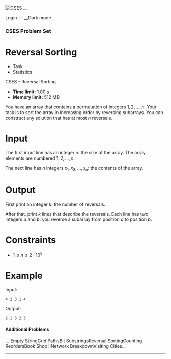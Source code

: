 ![CSES](/logo.png?1) __

Login — __Dark mode

### CSES Problem Set

# Reversal Sorting

  * Task
  * Statistics

CSES - Reversal Sorting

  * **Time limit:** 1.00 s
  * **Memory limit:** 512 MB

You have an array that contains a permutation of integers $1,2,\dots,n$. Your
task is to sort the array in increasing order by reversing subarrays. You can
construct any solution that has at most $n$ reversals.

# Input

The first input line has an integer $n$: the size of the array. The array
elements are numbered $1,2,\dots,n$.

The next line has $n$ integers $x_1,x_2,\dots,x_n$: the contents of the array.

# Output

First print an integer $k$: the number of reversals.

After that, print $k$ lines that describe the reversals. Each line has two
integers $a$ and $b$: you reverse a subarray from position $a$ to position
$b$.

# Constraints

  * $1 \le n \le 2 \cdot 10^5$

# Example

Input:

``` 4 2 3 1 4 ```

Output:

``` 2 1 3 2 3 ```

#### Additional Problems

... Empty StringGrid PathsBit SubstringsReversal SortingCounting ReordersBook
Shop IINetwork BreakdownVisiting Cities...

* * *

